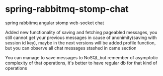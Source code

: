 # spring-rabbitmq-stomp-chat
spring rabbitmq angular stomp web-socket chat

Added new functionality of saving and fetching pageabled messages, you still cannot get your previous messages in cause of anonimity(saving with session id key), maybe in the next versions will be added profile function, but you can observe all chat messages stashed in came section

You can manage to save messages to NoSQL,but remember of asymptotic complexity of that operations, it's better to have regular db for that kind of operations
